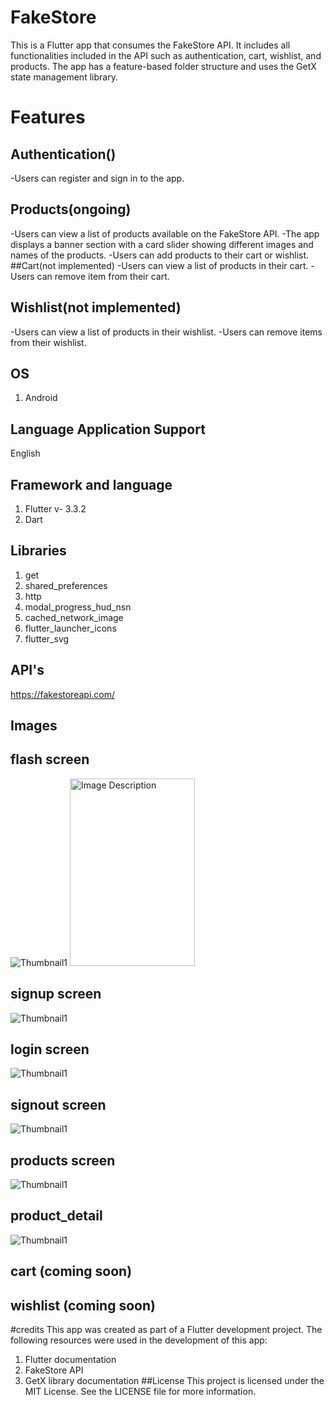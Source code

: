 # FakeStore
This is a Flutter app that consumes the FakeStore API.
It includes all functionalities included in the API such as authentication, cart, wishlist, 
and products. The app has a feature-based folder structure and uses the GetX state management library.
# Features
## Authentication()
 -Users can register and sign in to the app.
 
## Products(ongoing)
 -Users can view a list of products available on the FakeStore API.
 -The app displays a banner section with a card slider showing different images and names of the products.
 -Users can add products to their cart or wishlist. 
 ##Cart(not implemented)
 -Users can view a list of products in their cart.
 -Users can remove item from their cart.
## Wishlist(not implemented)
 -Users can view a list of products in their wishlist.
 -Users can remove items from their wishlist.
 

## OS
1. Android

## Language Application Support
English 

## Framework and language
1. Flutter v- 3.3.2
2. Dart

## Libraries
1. get
2. shared_preferences
3. http
4. modal_progress_hud_nsn
5. cached_network_image
6. flutter_launcher_icons
7. flutter_svg

## API's

https://fakestoreapi.com/

 
## Images
## flash screen
![Thumbnail1](assets/thumbnail/flashscreen.jpeg)
<img src="path/to/image.png" alt="Image Description" width="200" height="300" />

## signup screen
![Thumbnail1](assets/thumbnail/signup.jpeg)
## login screen 
![Thumbnail1](assets/thumbnail/login.jpeg)
## signout screen
![Thumbnail1](assets/thumbnail/logout.jpeg)
## products screen
![Thumbnail1](assets/thumbnail/products_screen.jpeg)
## product_detail
![Thumbnail1](assets/thumbnail/product_screen.jpeg)
## cart (coming soon)
## wishlist (coming soon)


#credits
This app was created as part of a Flutter development project. The following resources were used in the development of this app:

1. Flutter documentation
2. FakeStore API
3. GetX library documentation
##License
This project is licensed under the MIT License. See the LICENSE file for more information.